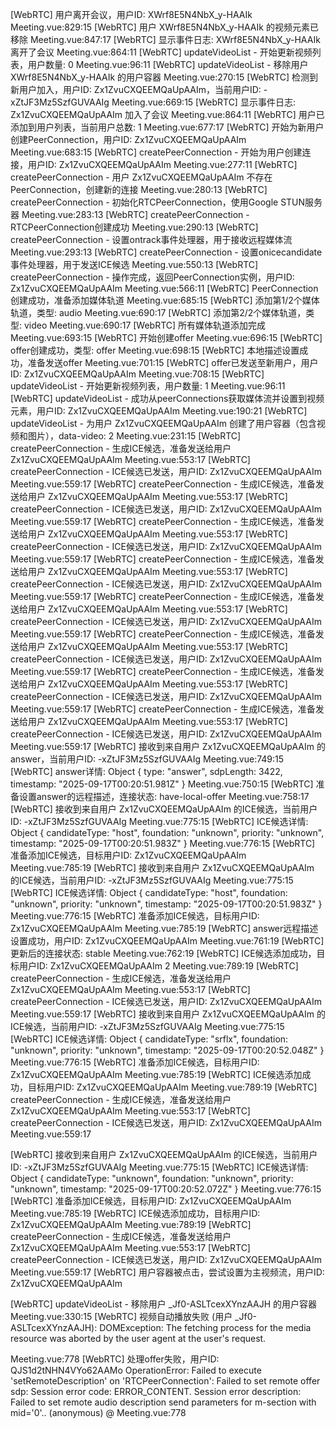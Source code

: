 [WebRTC] 用户离开会议，用户ID: XWrf8E5N4NbX_y-HAAIk Meeting.vue:829:15
[WebRTC] 用户 XWrf8E5N4NbX_y-HAAIk 的视频元素已移除 Meeting.vue:847:17
[WebRTC] 显示事件日志: XWrf8E5N4NbX_y-HAAIk 离开了会议 Meeting.vue:864:11
[WebRTC] updateVideoList - 开始更新视频列表，用户数量: 0 Meeting.vue:96:11
[WebRTC] updateVideoList - 移除用户 XWrf8E5N4NbX_y-HAAIk 的用户容器 Meeting.vue:270:15
[WebRTC] 检测到新用户加入，用户ID: Zx1ZvuCXQEEMQaUpAAIm，当前用户ID: -xZtJF3Mz5SzfGUVAAIg Meeting.vue:669:15
[WebRTC] 显示事件日志: Zx1ZvuCXQEEMQaUpAAIm 加入了会议 Meeting.vue:864:11
[WebRTC] 用户已添加到用户列表，当前用户总数: 1 Meeting.vue:677:17
[WebRTC] 开始为新用户创建PeerConnection，用户ID: Zx1ZvuCXQEEMQaUpAAIm Meeting.vue:683:15
[WebRTC] createPeerConnection - 开始为用户创建连接，用户ID: Zx1ZvuCXQEEMQaUpAAIm Meeting.vue:277:11
[WebRTC] createPeerConnection - 用户 Zx1ZvuCXQEEMQaUpAAIm 不存在PeerConnection，创建新的连接 Meeting.vue:280:13
[WebRTC] createPeerConnection - 初始化RTCPeerConnection，使用Google STUN服务器 Meeting.vue:283:13
[WebRTC] createPeerConnection - RTCPeerConnection创建成功 Meeting.vue:290:13
[WebRTC] createPeerConnection - 设置ontrack事件处理器，用于接收远程媒体流 Meeting.vue:293:13
[WebRTC] createPeerConnection - 设置onicecandidate事件处理器，用于发送ICE候选 Meeting.vue:550:13
[WebRTC] createPeerConnection - 操作完成，返回PeerConnection实例，用户ID: Zx1ZvuCXQEEMQaUpAAIm Meeting.vue:566:11
[WebRTC] PeerConnection创建成功，准备添加媒体轨道 Meeting.vue:685:15
[WebRTC] 添加第1/2个媒体轨道，类型: audio Meeting.vue:690:17
[WebRTC] 添加第2/2个媒体轨道，类型: video Meeting.vue:690:17
[WebRTC] 所有媒体轨道添加完成 Meeting.vue:693:15
[WebRTC] 开始创建offer Meeting.vue:696:15
[WebRTC] offer创建成功，类型: offer Meeting.vue:698:15
[WebRTC] 本地描述设置成功，准备发送offer Meeting.vue:701:15
[WebRTC] offer已发送至新用户，用户ID: Zx1ZvuCXQEEMQaUpAAIm Meeting.vue:708:15
[WebRTC] updateVideoList - 开始更新视频列表，用户数量: 1 Meeting.vue:96:11
[WebRTC] updateVideoList - 成功从peerConnections获取媒体流并设置到视频元素，用户ID: Zx1ZvuCXQEEMQaUpAAIm Meeting.vue:190:21
[WebRTC] updateVideoList - 为用户 Zx1ZvuCXQEEMQaUpAAIm 创建了用户容器（包含视频和图片），data-video: 2 Meeting.vue:231:15
[WebRTC] createPeerConnection - 生成ICE候选，准备发送给用户 Zx1ZvuCXQEEMQaUpAAIm Meeting.vue:553:17
[WebRTC] createPeerConnection - ICE候选已发送，用户ID: Zx1ZvuCXQEEMQaUpAAIm Meeting.vue:559:17
[WebRTC] createPeerConnection - 生成ICE候选，准备发送给用户 Zx1ZvuCXQEEMQaUpAAIm Meeting.vue:553:17
[WebRTC] createPeerConnection - ICE候选已发送，用户ID: Zx1ZvuCXQEEMQaUpAAIm Meeting.vue:559:17
[WebRTC] createPeerConnection - 生成ICE候选，准备发送给用户 Zx1ZvuCXQEEMQaUpAAIm Meeting.vue:553:17
[WebRTC] createPeerConnection - ICE候选已发送，用户ID: Zx1ZvuCXQEEMQaUpAAIm Meeting.vue:559:17
[WebRTC] createPeerConnection - 生成ICE候选，准备发送给用户 Zx1ZvuCXQEEMQaUpAAIm Meeting.vue:553:17
[WebRTC] createPeerConnection - ICE候选已发送，用户ID: Zx1ZvuCXQEEMQaUpAAIm Meeting.vue:559:17
[WebRTC] createPeerConnection - 生成ICE候选，准备发送给用户 Zx1ZvuCXQEEMQaUpAAIm Meeting.vue:553:17
[WebRTC] createPeerConnection - ICE候选已发送，用户ID: Zx1ZvuCXQEEMQaUpAAIm Meeting.vue:559:17
[WebRTC] createPeerConnection - 生成ICE候选，准备发送给用户 Zx1ZvuCXQEEMQaUpAAIm Meeting.vue:553:17
[WebRTC] createPeerConnection - ICE候选已发送，用户ID: Zx1ZvuCXQEEMQaUpAAIm Meeting.vue:559:17
[WebRTC] createPeerConnection - 生成ICE候选，准备发送给用户 Zx1ZvuCXQEEMQaUpAAIm Meeting.vue:553:17
[WebRTC] createPeerConnection - ICE候选已发送，用户ID: Zx1ZvuCXQEEMQaUpAAIm Meeting.vue:559:17
[WebRTC] createPeerConnection - 生成ICE候选，准备发送给用户 Zx1ZvuCXQEEMQaUpAAIm Meeting.vue:553:17
[WebRTC] createPeerConnection - ICE候选已发送，用户ID: Zx1ZvuCXQEEMQaUpAAIm Meeting.vue:559:17
[WebRTC] 接收到来自用户 Zx1ZvuCXQEEMQaUpAAIm 的answer，当前用户ID: -xZtJF3Mz5SzfGUVAAIg Meeting.vue:749:15
[WebRTC] answer详情: 
Object { type: "answer", sdpLength: 3422, timestamp: "2025-09-17T00:20:51.981Z" }
Meeting.vue:750:15
[WebRTC] 准备设置answer的远程描述，连接状态: have-local-offer Meeting.vue:758:17
[WebRTC] 接收到来自用户 Zx1ZvuCXQEEMQaUpAAIm 的ICE候选，当前用户ID: -xZtJF3Mz5SzfGUVAAIg Meeting.vue:775:15
[WebRTC] ICE候选详情: 
Object { candidateType: "host", foundation: "unknown", priority: "unknown", timestamp: "2025-09-17T00:20:51.983Z" }
Meeting.vue:776:15
[WebRTC] 准备添加ICE候选，目标用户ID: Zx1ZvuCXQEEMQaUpAAIm Meeting.vue:785:19
[WebRTC] 接收到来自用户 Zx1ZvuCXQEEMQaUpAAIm 的ICE候选，当前用户ID: -xZtJF3Mz5SzfGUVAAIg Meeting.vue:775:15
[WebRTC] ICE候选详情: 
Object { candidateType: "host", foundation: "unknown", priority: "unknown", timestamp: "2025-09-17T00:20:51.983Z" }
Meeting.vue:776:15
[WebRTC] 准备添加ICE候选，目标用户ID: Zx1ZvuCXQEEMQaUpAAIm Meeting.vue:785:19
[WebRTC] answer远程描述设置成功，用户ID: Zx1ZvuCXQEEMQaUpAAIm Meeting.vue:761:19
[WebRTC] 更新后的连接状态: stable Meeting.vue:762:19
[WebRTC] ICE候选添加成功，目标用户ID: Zx1ZvuCXQEEMQaUpAAIm 2 Meeting.vue:789:19
[WebRTC] createPeerConnection - 生成ICE候选，准备发送给用户 Zx1ZvuCXQEEMQaUpAAIm Meeting.vue:553:17
[WebRTC] createPeerConnection - ICE候选已发送，用户ID: Zx1ZvuCXQEEMQaUpAAIm Meeting.vue:559:17
[WebRTC] 接收到来自用户 Zx1ZvuCXQEEMQaUpAAIm 的ICE候选，当前用户ID: -xZtJF3Mz5SzfGUVAAIg Meeting.vue:775:15
[WebRTC] ICE候选详情: 
Object { candidateType: "srflx", foundation: "unknown", priority: "unknown", timestamp: "2025-09-17T00:20:52.048Z" }
Meeting.vue:776:15
[WebRTC] 准备添加ICE候选，目标用户ID: Zx1ZvuCXQEEMQaUpAAIm Meeting.vue:785:19
[WebRTC] ICE候选添加成功，目标用户ID: Zx1ZvuCXQEEMQaUpAAIm Meeting.vue:789:19
[WebRTC] createPeerConnection - 生成ICE候选，准备发送给用户 Zx1ZvuCXQEEMQaUpAAIm Meeting.vue:553:17
[WebRTC] createPeerConnection - ICE候选已发送，用户ID: Zx1ZvuCXQEEMQaUpAAIm Meeting.vue:559:17


[WebRTC] 接收到来自用户 Zx1ZvuCXQEEMQaUpAAIm 的ICE候选，当前用户ID: -xZtJF3Mz5SzfGUVAAIg Meeting.vue:775:15
[WebRTC] ICE候选详情: 
Object { candidateType: "unknown", foundation: "unknown", priority: "unknown", timestamp: "2025-09-17T00:20:52.072Z" }
Meeting.vue:776:15
[WebRTC] 准备添加ICE候选，目标用户ID: Zx1ZvuCXQEEMQaUpAAIm Meeting.vue:785:19
[WebRTC] ICE候选添加成功，目标用户ID: Zx1ZvuCXQEEMQaUpAAIm Meeting.vue:789:19
[WebRTC] createPeerConnection - 生成ICE候选，准备发送给用户 Zx1ZvuCXQEEMQaUpAAIm Meeting.vue:553:17
[WebRTC] createPeerConnection - ICE候选已发送，用户ID: Zx1ZvuCXQEEMQaUpAAIm Meeting.vue:559:17
[WebRTC] 用户容器被点击，尝试设置为主视频流，用户ID: Zx1ZvuCXQEEMQaUpAAIm

[WebRTC] updateVideoList - 移除用户 _Jf0-ASLTcexXYnzAAJH 的用户容器 Meeting.vue:330:15
[WebRTC] 视频自动播放失败 (用户 _Jf0-ASLTcexXYnzAAJH): DOMException: The fetching process for the media resource was aborted by the user agent at the user's request.

Meeting.vue:778 [WebRTC] 处理offer失败，用户ID: QJS1d2tNHN4VYo62AAMo OperationError: Failed to execute 'setRemoteDescription' on 'RTCPeerConnection': Failed to set remote offer sdp: Session error code: ERROR_CONTENT. Session error description: Failed to set remote audio description send parameters for m-section with mid='0'..
(anonymous)	@	Meeting.vue:778

